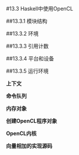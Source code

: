 #13.3 Haskell中使用OpenCL

##13.3.1 模块结构

##13.3.2 环境

##13.3.3 引用计数

##13.3.4 平台和设备

##13.3.5 运行环境

**上下文**

**命令队列**

**内存对象**

**创建OpenCL程序对象**

**OpenCL内核**

**向量相加的实现源码**